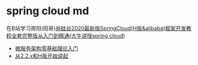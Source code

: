 # spring cloud md
在B站学习周阳(阳哥)[尚硅谷2020最新版SpringCloud(H版&alibaba)框架开发教程全套完整版从入门到精通(大牛讲授spring cloud)](https://www.bilibili.com/video/BV18E411x7eT)

- [微服务架构零基础理论入门](https://github.com/osxingzhe/springcloudmd/blob/master/1.%20微服务架构零基础理论入门.md)
- [从2.2.x和H版开始说起](https://github.com/osxingzhe/springcloudmd/blob/master/2.%20从2.2.x和H版开始说起.md)

